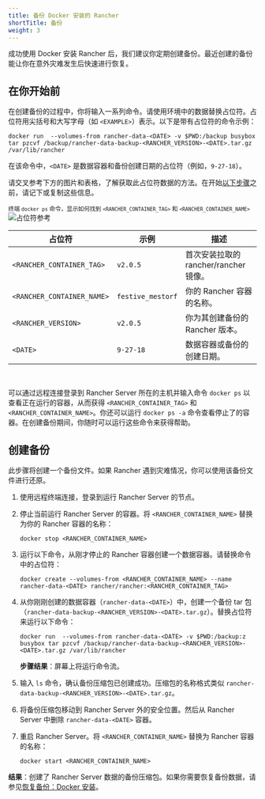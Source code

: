 ```yaml
---
title: 备份 Docker 安装的 Rancher
shortTitle: 备份
weight: 3
---
```


成功使用 Docker 安装 Rancher 后，我们建议你定期创建备份。最近创建的备份能让你在意外灾难发生后快速进行恢复。

## 在你开始前

在创建备份的过程中，你将输入一系列命令。请使用环境中的数据替换占位符。占位符用尖括号和大写字母（如 `<EXAMPLE>`）表示。以下是带有占位符的命令示例：

```
docker run  --volumes-from rancher-data-<DATE> -v $PWD:/backup busybox tar pzcvf /backup/rancher-data-backup-<RANCHER_VERSION>-<DATE>.tar.gz /var/lib/rancher
```

在该命令中，`<DATE>` 是数据容器和备份创建日期的占位符（例如，`9-27-18`）。

请交叉参考下方的图片和表格，了解获取此占位符数据的方法。在开始[以下步骤](#creating-a-backup)之前，请记下或复制这些信息。

<sup>终端 `docker ps` 命令，显示如何找到 `<RANCHER_CONTAINER_TAG>` 和 `<RANCHER_CONTAINER_NAME>`</sup>
![占位符参考]({{<baseurl>}}/img/rancher/placeholder-ref.png)

| 占位符 | 示例 | 描述 |
| -------------------------- | -------------------------- | --------------------------------------------------------- |
| `<RANCHER_CONTAINER_TAG>` | `v2.0.5` | 首次安装拉取的 rancher/rancher 镜像。 |
| `<RANCHER_CONTAINER_NAME>` | `festive_mestorf` | 你的 Rancher 容器的名称。 |
| `<RANCHER_VERSION>` | `v2.0.5` | 你为其创建备份的 Rancher 版本。 |
| `<DATE>` | `9-27-18` | 数据容器或备份的创建日期。 |
<br/>

可以通过远程连接登录到 Rancher Server 所在的主机并输入命令 `docker ps` 以查看正在运行的容器，从而获得 `<RANCHER_CONTAINER_TAG>` 和 `<RANCHER_CONTAINER_NAME>`。你还可以运行 `docker ps -a` 命令查看停止了的容器。在创建备份期间，你随时可以运行这些命令来获得帮助。

## 创建备份

此步骤将创建一个备份文件。如果 Rancher 遇到灾难情况，你可以使用该备份文件进行还原。


1. 使用远程终端连接，登录到运行 Rancher Server 的节点。

1. 停止当前运行 Rancher Server 的容器。将 `<RANCHER_CONTAINER_NAME>` 替换为你的 Rancher 容器的名称：

   ```
   docker stop <RANCHER_CONTAINER_NAME>
   ```
1. <a id="backup"></a>运行以下命令，从刚才停止的 Rancher 容器创建一个数据容器。请替换命令中的占位符：

   ```
   docker create --volumes-from <RANCHER_CONTAINER_NAME> --name rancher-data-<DATE> rancher/rancher:<RANCHER_CONTAINER_TAG>
   ```

1. <a id="tarball"></a>从你刚刚创建的数据容器（`rancher-data-<DATE>`）中，创建一个备份 tar 包（`rancher-data-backup-<RANCHER_VERSION>-<DATE>.tar.gz`）。替换占位符来运行以下命令：

   ```
   docker run  --volumes-from rancher-data-<DATE> -v $PWD:/backup:z busybox tar pzcvf /backup/rancher-data-backup-<RANCHER_VERSION>-<DATE>.tar.gz /var/lib/rancher
   ```

   **步骤结果**：屏幕上将运行命令流。

1. 输入 `ls` 命令，确认备份压缩包已创建成功。压缩包的名称格式类似 `rancher-data-backup-<RANCHER_VERSION>-<DATE>.tar.gz`。

1. 将备份压缩包移动到 Rancher Server 外的安全位置。然后从 Rancher Server 中删除 `rancher-data-<DATE>` 容器。

1. 重启 Rancher Server。将 `<RANCHER_CONTAINER_NAME>` 替换为 Rancher 容器的名称：

   ```
   docker start <RANCHER_CONTAINER_NAME>
   ```

**结果**：创建了 Rancher Server 数据的备份压缩包。如果你需要恢复备份数据，请参见[恢复备份：Docker 安装]({{<baseurl>}}/rancher/v2.6/en/backups/docker-installs/docker-restores)。

